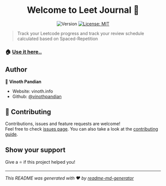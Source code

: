 <h1 align="center">Welcome to Leet Journal 👋</h1>
<p align="center">
  <img alt="Version" src="https://img.shields.io/badge/version-1.0.0-blue.svg?cacheSeconds=2592000" />
  <a href="#" target="_blank">
    <img alt="License: MIT" src="https://img.shields.io/badge/License-MIT-yellow.svg" />
  </a>
</p>

> Track your Leetcode progress and track your review schedule calculated based on Spaced-Repetition

### 🏠 [Use it here..](https://leet-journal.vercel.app/)

## Author

👤 **Vinoth Pandian**

- Website: vinoth.info
- Github: [@vinothpandian](https://github.com/vinothpandian)

## 🤝 Contributing

Contributions, issues and feature requests are welcome!<br />Feel free to check [issues page](https://github.com/vinothpandian/leet-journal/issues). You can also take a look at the [contributing guide](https://github.com/vinothpandian/leet-journal/CONTRIBUTING.md).

## Show your support

Give a ⭐️ if this project helped you!

---

_This README was generated with ❤️ by [readme-md-generator](https://github.com/kefranabg/readme-md-generator)_
